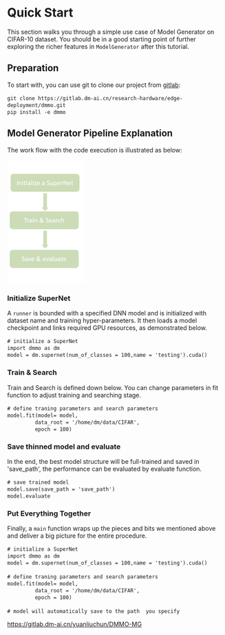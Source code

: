 # Quick Start

This section walks you through a simple use case of Model Generator on CIFAR-10 dataset. You should be in a good starting point of further exploring the richer features in `ModelGenerator` after this tutorial.

## Preparation

To start with, you can use git to clone our project from [gitlab](https://gitlab.dm-ai.cn/research-hardware/edge-deployment/dmmo):

```
git clone https://gitlab.dm-ai.cn/research-hardware/edge-deployment/dmmo.git
pip install -e dmmo
```





## Model Generator Pipeline Explanation

The work flow with the code execution is illustrated as below:

<img src="./img/workflow.png" alt="Workflow" style="zoom: 30%;" />

### Initialize SuperNet

A `runner` is bounded with a specified DNN model and is initialized with dataset name and training hyper-parameters. It then loads a model checkpoint and links required GPU resources, as demonstrated below.

```
# initialize a SuperNet
import dmmo as dm
model = dm.supernet(num_of_classes = 100,name = 'testing').cuda()
```

### Train & Search 

Train and Search is defined down below. You can change parameters in fit function to adjust training and searching stage.

```
# define traning parameters and search parameters
model.fit(model= model,
         data_root = '/home/dm/data/CIFAR',
         epoch = 100)
```

### Save thinned model and evaluate

In the end, the best model structure will be full-trained and saved in 'save_path', the performance can be evaluated by evaluate function.

```
# save trained model
model.save(save_path = 'save_path')
model.evaluate
```

### Put Everything Together

Finally, a `main` function wraps up the pieces and bits we mentioned above and deliver a big picture for the entire procedure.

```
# initialize a SuperNet
import dmmo as dm
model = dm.supernet(num_of_classes = 100,name = 'testing').cuda()

# define traning parameters and search parameters
model.fit(model= model,
         data_root = '/home/dm/data/CIFAR',
         epoch = 100)
         
# model will automatically save to the path  you specify
```

https://gitlab.dm-ai.cn/yuanliuchun/DMMO-MG

